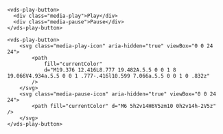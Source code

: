 <script>
import Docs from './_Docs.md';
</script>

<Docs>

```html:copy:slot=usage
<vds-play-button>
  <div class="media-play">Play</div>
  <div class="media-pause">Pause</div>
</vds-play-button>
```

```html:copy:slot=styling
<vds-play-button>
	<svg class="media-play-icon" aria-hidden="true" viewBox="0 0 24 24">
		<path
			fill="currentColor"
			d="M19.376 12.416L8.777 19.482A.5.5 0 0 1 8 19.066V4.934a.5.5 0 0 1 .777-.416l10.599 7.066a.5.5 0 0 1 0 .832z"
		/>
	</svg>
	<svg class="media-pause-icon" aria-hidden="true" viewBox="0 0 24 24">
		<path fill="currentColor" d="M6 5h2v14H6V5zm10 0h2v14h-2V5z" />
	</svg>
</vds-play-button>
```

</Docs>
